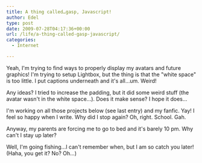```yaml
---
title: A thing called…gasp, Javascript!
author: Edel
type: post
date: 2009-07-28T04:17:36+00:00
url: /life/a-thing-called-gasp-javascript/
categories:
  - Internet

---
```

Yeah, I'm trying to find ways to properly display my avatars and future graphics! I'm trying to setup Lightbox, but the thing is that the "white space" is too little. I put captions underneath and it's all...um. Weird!

Any ideas? I tried to increase the padding, but it did some weird stuff (the avatar wasn't in the white space...). Does it make sense? I hope it does...

I'm working on all those projects below (see last entry) and my fanfic. Yay! I feel so happy when I write. Why did I stop again? Oh, right. School. Gah.

Anyway, my parents are forcing me to go to bed and it's barely 10 pm. Why can't I stay up later?

Well, I'm going fishing...I can't remember when, but I am so catch you later! (Haha, you get it? No? Oh...)


